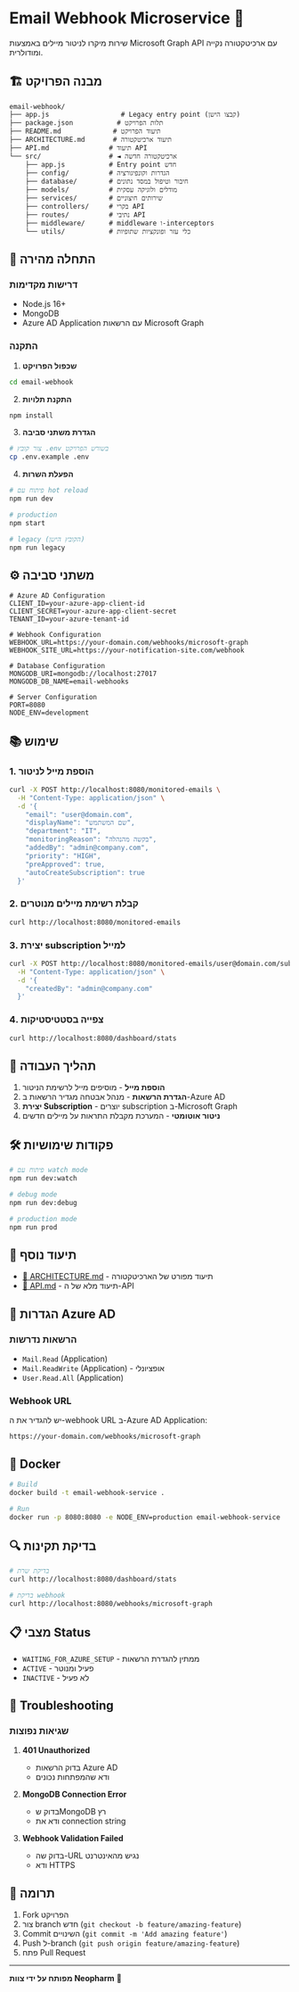 # Email Webhook Microservice 📧

שירות מיקרו לניטור מיילים באמצעות Microsoft Graph API עם ארכיטקטורה נקייה ומודולרית.

## 🏗️ מבנה הפרויקט

```
email-webhook/
├── app.js                  # Legacy entry point (קבצו הישן)
├── package.json           # תלות הפרויקט
├── README.md             # תיעוד הפרויקט
├── ARCHITECTURE.md       # תיעוד ארכיטקטורה
├── API.md               # תיעוד API
└── src/                 # ◄ ארכיטקטורה חדשה
    ├── app.js           # Entry point חדש
    ├── config/          # הגדרות וקונפיגורציה
    ├── database/        # חיבור וטיפול במסד נתונים
    ├── models/          # מודלים ולוגיקה עסקית
    ├── services/        # שירותים חיצוניים
    ├── controllers/     # בקרי API
    ├── routes/          # נתיבי API
    ├── middleware/      # middleware ו-interceptors
    └── utils/           # כלי עזר ופונקציות שתופיות
```

## 🚀 התחלה מהירה

### דרישות מקדימות
- Node.js 16+
- MongoDB
- Azure AD Application עם הרשאות Microsoft Graph

### התקנה

1. **שכפול הפרויקט**
```bash
cd email-webhook
```

2. **התקנת תלויות**
```bash
npm install
```

3. **הגדרת משתני סביבה**
```bash
# צור קובץ .env בשורש הפרויקט
cp .env.example .env
```

4. **הפעלת השרות**
```bash
# פיתוח עם hot reload
npm run dev

# production
npm start

# legacy (הקובץ הישן)
npm run legacy
```

## ⚙️ משתני סביבה

```env
# Azure AD Configuration
CLIENT_ID=your-azure-app-client-id
CLIENT_SECRET=your-azure-app-client-secret
TENANT_ID=your-azure-tenant-id

# Webhook Configuration
WEBHOOK_URL=https://your-domain.com/webhooks/microsoft-graph
WEBHOOK_SITE_URL=https://your-notification-site.com/webhook

# Database Configuration
MONGODB_URI=mongodb://localhost:27017
MONGODB_DB_NAME=email-webhooks

# Server Configuration
PORT=8080
NODE_ENV=development
```

## 📚 שימוש

### 1. הוספת מייל לניטור
```bash
curl -X POST http://localhost:8080/monitored-emails \
  -H "Content-Type: application/json" \
  -d '{
    "email": "user@domain.com",
    "displayName": "שם המשתמש",
    "department": "IT",
    "monitoringReason": "בקשה מהנהלה",
    "addedBy": "admin@company.com",
    "priority": "HIGH",
    "preApproved": true,
    "autoCreateSubscription": true
  }'
```

### 2. קבלת רשימת מיילים מנוטרים
```bash
curl http://localhost:8080/monitored-emails
```

### 3. יצירת subscription למייל
```bash
curl -X POST http://localhost:8080/monitored-emails/user@domain.com/subscription \
  -H "Content-Type: application/json" \
  -d '{
    "createdBy": "admin@company.com"
  }'
```

### 4. צפייה בסטטיסטיקות
```bash
curl http://localhost:8080/dashboard/stats
```

## 🔄 תהליך העבודה

1. **הוספת מייל** - מוסיפים מייל לרשימת הניטור
2. **הגדרת הרשאות** - מנהל אבטחה מגדיר הרשאות ב-Azure AD
3. **יצירת Subscription** - יוצרים subscription ב-Microsoft Graph
4. **ניטור אוטומטי** - המערכת מקבלת התראות על מיילים חדשים

## 🛠️ פקודות שימושיות

```bash
# פיתוח עם watch mode
npm run dev:watch

# debug mode
npm run dev:debug

# production mode
npm run prod

```

## 📖 תיעוד נוסף

- [📐 ARCHITECTURE.md](./ARCHITECTURE.md) - תיעוד מפורט של הארכיטקטורה
- [🔌 API.md](./API.md) - תיעוד מלא של ה-API

## 🔧 הגדרות Azure AD

### הרשאות נדרשות
- `Mail.Read` (Application)
- `Mail.ReadWrite` (Application) - אופציונלי
- `User.Read.All` (Application)

### Webhook URL
יש להגדיר את ה-webhook URL ב-Azure AD Application:
```
https://your-domain.com/webhooks/microsoft-graph
```

## 🐳 Docker

```bash
# Build
docker build -t email-webhook-service .

# Run
docker run -p 8080:8080 -e NODE_ENV=production email-webhook-service
```

## 🔍 בדיקת תקינות

```bash
# בדיקת שרת
curl http://localhost:8080/dashboard/stats

# בדיקת webhook
curl http://localhost:8080/webhooks/microsoft-graph
```

## 📋 מצבי Status

- `WAITING_FOR_AZURE_SETUP` - ממתין להגדרת הרשאות
- `ACTIVE` - פעיל ומנוטר
- `INACTIVE` - לא פעיל

## 🚨 Troubleshooting

### שגיאות נפוצות

1. **401 Unauthorized**
   - בדוק הרשאות Azure AD
   - ודא שהמפתחות נכונים

2. **MongoDB Connection Error**
   - בדוק שMongoDB רץ
   - ודא את connection string

3. **Webhook Validation Failed**
   - בדוק שה-URL נגיש מהאינטרנט
   - ודא HTTPS

## 👥 תרומה

1. Fork הפרויקט
2. צור branch חדש (`git checkout -b feature/amazing-feature`)
3. Commit השינויים (`git commit -m 'Add amazing feature'`)
4. Push ל-branch (`git push origin feature/amazing-feature`)
5. פתח Pull Request


---

**מפותח על ידי צוות Neopharm** 🏥
